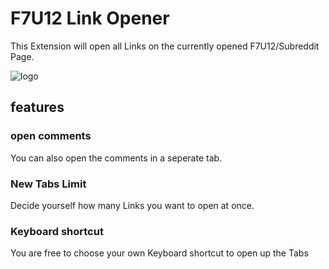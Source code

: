 # F7U12 Link Opener

This Extension will open all Links on the currently opened F7U12/Subreddit Page.

![logo](https://github.com/nickrussler/F7U12-Link-Opener/raw/master/src/img/icon128.png)

## features

### open comments

You can also open the comments in a seperate tab.

### New Tabs Limit

Decide yourself how many Links you want to open at once.

### Keyboard shortcut

You are free to choose your own Keyboard shortcut to open up the Tabs
